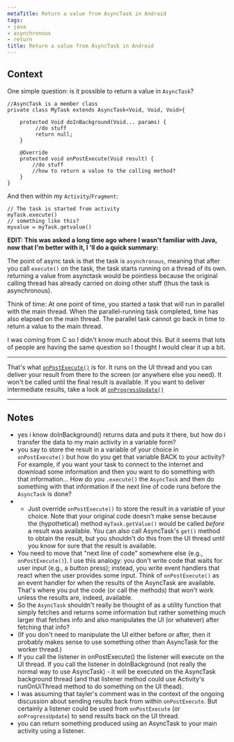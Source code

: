 ```yaml
---
metaTitle: Return a value from AsyncTask in Android
tags:
- java
- asynchronous
- return
title: Return a value from AsyncTask in Android
---
```


## Context

One simple question: is it possible to return a value in `AsyncTask`?



```
//AsyncTask is a member class
private class MyTask extends AsyncTask<Void, Void, Void>{

    protected Void doInBackground(Void... params) {
         //do stuff
         return null;
    }

    @Override
    protected void onPostExecute(Void result) {
        //do stuff
        //how to return a value to the calling method?
    }
}

```

And then within my `Activity`/`Fragment`:



```
// The task is started from activity
myTask.execute()
// something like this?
myvalue = myTask.getvalue() 

```

**EDIT:
This was asked a long time ago where I wasn't familiar with Java, now that I'm better with it, I 'll do a quick summary:**


The point of async task is that the task is `asynchronous`, meaning that after you call `execute()` on the task, the task starts running on a thread of its own. returning a value from asynctask would be pointless because the original calling thread has already carried on doing other stuff (thus the task is asynchronous). 


Think of time:
At one point of time, you started a task that will run in parallel with the main thread. When the parallel-running task completed, time has also elapsed on the main thread. The parallel task cannot go back in time to return a value to the main thread.


I was coming from C so I didn't know much about this. But it seems that lots of people are having the same question so I thought I would clear it up a bit.



---

That's what [`onPostExecute()`](http://developer.android.com/reference/android/os/AsyncTask.html#onPostExecute%28Result%29) is for. It runs on the UI thread and you can deliver your result from there to the screen (or anywhere else you need). It won't be called until the final result is available. If you want to deliver intermediate results, take a look at [`onProgressUpdate()`](http://developer.android.com/reference/android/os/AsyncTask.html#onProgressUpdate%28Progress...%29)



---

## Notes

- yes i know doInBackground() returns data and puts it there, but how do i transfer the data to my main activity in a variable form?
-  you say to store the result in a variable of your choice in `onPostExecute()` but how do you get that variable BACK to your activity? For example, if you want your task to connect to the internet and download some information and then you want to do something with that information... How do you `.execute()` the `AsyncTask` and then do something with that information if the next line of code runs before the `AsyncTask` is done?
-  - Just override `onPostExecute()` to store the result in a variable of your choice. Note that your original code doesn't make sense because the (hypothetical) method `myTask.getValue()` would be called _before_ a result was available. You can also call AsyncTask's `get()` method to obtain the result, but you shouldn't do this from the UI thread until you know for sure that the result is available.
- You need to move that "next line of code" somewhere else (e.g., `onPostExecute()`). I use this analogy: you don't write code that waits for user input (e.g., a button press); instead, you write event handlers that react when the user provides some input. Think of `onPostExecute()` as an event handler for when the results of the AsyncTask are available. That's where you put the code (or call the methods) that won't work unless the results are, indeed, available.
- So the `AsyncTask` shouldn't really be thought of as a utility function that simply fetches and returns some information but rather something much larger that fetches info and also manipulates the UI (or whatever) after fetching that info?
- (If you don't need to manipulate the UI either before or after, then it probably makes sense to use something other than AsyncTask for the worker thread.)
- If you call the listener in onPostExecute() the listener will execute on the UI thread. If you call the listener in doInBackground (not really the normal way to use AsyncTask) - it will be executed on the AsyncTask background thread (and that listener method could use Activity's runOnUiThread method to do something on the UI thead).
- I was assuming that tayler's comment was in the context of the ongoing discussion about sending results back from within `onPostExecute`. But certainly a listener could be used from `onPostExecute` (or `onProgressUpdate`) to send results back on the UI thread.
-  you can return something produced using an AsyncTask to your main activity using a listener.
